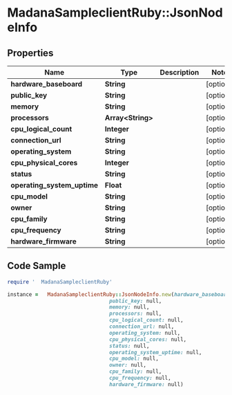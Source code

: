 #   MadanaSampleclientRuby::JsonNodeInfo

## Properties

Name | Type | Description | Notes
------------ | ------------- | ------------- | -------------
**hardware_baseboard** | **String** |  | [optional] 
**public_key** | **String** |  | [optional] 
**memory** | **String** |  | [optional] 
**processors** | **Array&lt;String&gt;** |  | [optional] 
**cpu_logical_count** | **Integer** |  | [optional] 
**connection_url** | **String** |  | [optional] 
**operating_system** | **String** |  | [optional] 
**cpu_physical_cores** | **Integer** |  | [optional] 
**status** | **String** |  | [optional] 
**operating_system_uptime** | **Float** |  | [optional] 
**cpu_model** | **String** |  | [optional] 
**owner** | **String** |  | [optional] 
**cpu_family** | **String** |  | [optional] 
**cpu_frequency** | **String** |  | [optional] 
**hardware_firmware** | **String** |  | [optional] 

## Code Sample

```ruby
require '  MadanaSampleclientRuby'

instance =   MadanaSampleclientRuby::JsonNodeInfo.new(hardware_baseboard: null,
                                 public_key: null,
                                 memory: null,
                                 processors: null,
                                 cpu_logical_count: null,
                                 connection_url: null,
                                 operating_system: null,
                                 cpu_physical_cores: null,
                                 status: null,
                                 operating_system_uptime: null,
                                 cpu_model: null,
                                 owner: null,
                                 cpu_family: null,
                                 cpu_frequency: null,
                                 hardware_firmware: null)
```


